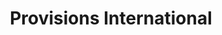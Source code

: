 ---
title: "Provisions International"
url: /white-river-junction/provisions-international/
shop: Großhandel
---